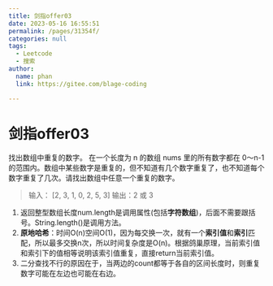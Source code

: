 ```yaml
---
title: 剑指offer03
date: 2023-05-16 16:55:51
permalink: /pages/31354f/
categories: null
tags: 
  - Leetcode
  - 搜索
author: 
  name: phan
  link: https://gitee.com/blage-coding

---
```

# 剑指offer03
找出数组中重复的数字。
在一个长度为 n 的数组 nums 里的所有数字都在 0～n-1 的范围内。数组中某些数字是重复的，但不知道有几个数字重复了，也不知道每个数字重复了几次。请找出数组中任意一个重复的数字。

>输入：
>[2, 3, 1, 0, 2, 5, 3]
>输出：2 或 3
1. 返回整型数组长度num.length是调用属性(包括**字符数组**)，后面不需要跟括号。String.length()是调用方法。
2. **原地哈希**：时间O(n)空间O(1)，因为每交换一次，就有一个**索引值**和**索引**匹配，所以最多交换n次，所以时间复杂度是O(n)。根据鸽巢原理，当前索引值和索引下的值相等说明该索引值重复，直接return当前索引值。
3. 二分查找不行的原因在于，当两边的count都等于各自的区间长度时，则重复数字可能在左边也可能在右边。
